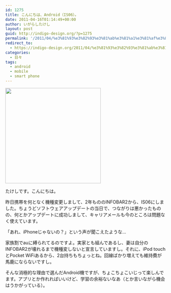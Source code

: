 ```yaml
---
id: 1275
title: こんにちは、Android（IS06）。
date: 2011-04-16T01:14:49+00:00
author: いがらしたけし
layout: post
guid: http://indigo-design.org/?p=1275
permalink: '/2011/04/%e3%81%93%e3%82%93%e3%81%ab%e3%81%a1%e3%81%af%e3%80%81android%ef%bc%88is06%ef%bc%89%e3%80%82/'
redirect_to:
  - https://indigo-design.org/2011/04/%e3%81%93%e3%82%93%e3%81%ab%e3%81%a1%e3%81%af%e3%80%81android%ef%bc%88is06%ef%bc%89%e3%80%82/
categories:
  - 日々
tags:
  - android
  - mobile
  - smart phone
---
```

<a href="https://indigo-design.org/2011/04/%e3%81%93%e3%82%93%e3%81%ab%e3%81%a1%e3%81%af%e3%80%81android%ef%bc%88is06%ef%bc%89%e3%80%82/110414_is06/" rel="attachment wp-att-1276"><img src="https://indigo-design.org/wp-content/uploads/2011/04/110414_is06-300x300.jpg" alt="" title="110414_is06" width="300" height="300" class="alignnone size-medium wp-image-1276" /></a>

たけしです。こんにちは。

昨日携帯を何となく機種変更しまして、2年もののINFOBAR2から、IS06にしました。ちょうどソフトウェアアップデートの当日で、つながりは悪かったものの、何とかアップデートに成功しまして、キャリアメールも今のところは問題なく使えています。
<!--more-->

「あれ、iPhoneじゃないの？」という声が聞こえたような…

家族割でauに縛られてるのですよ。実家とも組んであるし、妻は自分のINFOBAR2が壊れるまで機種変しないと宣言していますし。それに、iPod touchとPocket WiFiあるから、2台持ちもちょっとね。回線ばかり増えても維持費が馬鹿にならないですし。

そんな消極的な理由で選んだAndroid機ですが、ちょこちょこいじって楽しんでます。アプリとか作れればいいけど、学習の余裕ないなあ（とか言いながら機会はうかがっている）。